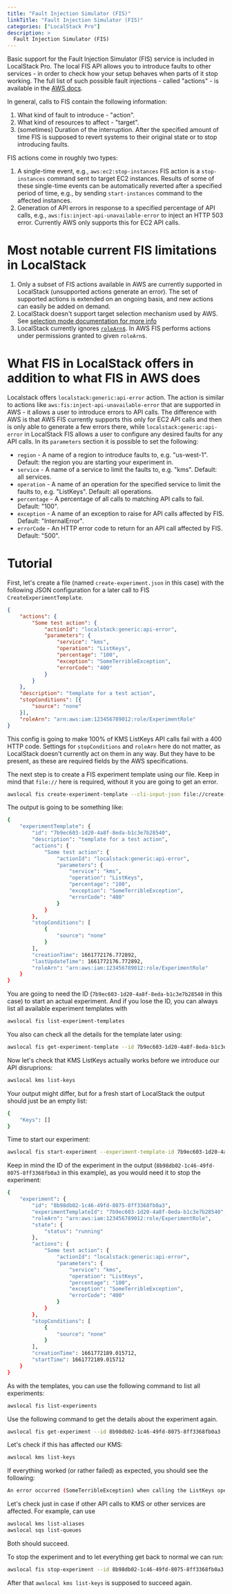 ```yaml
---
title: "Fault Injection Simulator (FIS)"
linkTitle: "Fault Injection Simulator (FIS)"
categories: ["LocalStack Pro"]
description: >
  Fault Injection Simulator (FIS)
---
```


Basic support for the Fault Injection Simulator (FIS) service is included in LocalStack Pro. The local FIS API allows you to introduce faults to other services - in order to check how your setup behaves when parts of it stop working.
The full list of such possible fault injections - called "actions" - is available in the [AWS docs](https://docs.aws.amazon.com/fis/latest/userguide/fis-actions-reference.html).

In general, calls to FIS contain the following information:

1. What kind of fault to introduce - "action".
2. What kind of resources to affect - "target".
3. (sometimes) Duration of the interruption. After the specified amount of time FIS is supposed to revert systems to their original state or to stop introducing faults.

FIS actions come in roughly two types:

1. A single-time event, e.g., `aws:ec2:stop-instances` FIS action is a `stop-instances` command sent to target EC2 instances. Results of some of these single-time events can be automatically reverted after a specified period of time, e.g., by sending `start-instances` command to the affected instances.
2. Generation of API errors in response to a specified percentage of API calls, e.g., `aws:fis:inject-api-unavailable-error` to inject an HTTP 503 error. Currently AWS only supports this for EC2 API calls.

# Most notable current FIS limitations in LocalStack

1. Only a subset of FIS actions available in AWS are currently supported in LocalStack (unsupported actions generate an error). The set of supported actions is extended on an ongoing basis, and new actions can easily be added on demand.
2. LocalStack doesn't support target selection mechanism used by AWS. See [selection mode documentation for more info](https://docs.aws.amazon.com/fis/latest/userguide/targets.html#target-selection-mode)
3. LocalStack currently ignores [`roleArn`s](https://docs.aws.amazon.com/fis/latest/APIReference/API_ExperimentTemplate.html#fis-Type-ExperimentTemplate-roleArn). In AWS FIS performs actions under permissions granted to given `roleArn`s.

# What FIS in LocalStack offers in addition to what FIS in AWS does

Localstack offers `localstack:generic:api-error` action. The action is similar to actions like `aws:fis:inject-api-unavailable-error` that are supported in AWS - it allows a user to introduce errors to API calls. The difference with AWS is that AWS FIS currently supports this only for EC2 API calls and then is only able to generate a few errors there, while `localstack:generic:api-error` in LocalStack FIS allows a user to configure any desired faults for any API calls. In its `parameters` section it is possible to set the following:

- `region` - A name of a region to introduce faults to, e.g. "us-west-1". Default: the region you are starting your experiment in.
- `service` - A name of a service to limit the faults to, e.g. "kms". Default: all services.
- `operation` - A name of an operation for the specified service to limit the faults to, e.g. "ListKeys". Default: all operations.
- `percentage` - A percentage of all calls to matching API calls to fail. Default: "100".
- `exception` - A name of an exception to raise for API calls affected by FIS. Default: "InternalError".
- `errorCode` - An HTTP error code to return for an API call affected by FIS. Default: "500".

# Tutorial

First, let's create a file (named `create-experiment.json` in this case) with the following JSON configuration for a later call to FIS `CreateExperimentTemplate`.

```json
{
	"actions": {
		"Some test action": {
			"actionId": "localstack:generic:api-error",
			"parameters": {
				"service": "kms",
				"operation": "ListKeys",
				"percentage": "100",
				"exception": "SomeTerribleException",
				"errorCode": "400"
			}
		}
	},
	"description": "template for a test action",
	"stopConditions": [{
		"source": "none"
	}],
	"roleArn": "arn:aws:iam:123456789012:role/ExperimentRole"
}
```
This config is going to make 100% of KMS ListKeys API calls fail with a 400 HTTP code. Settings for `stopConditions` and `roleArn` here do not matter, as LocalStack doesn't currently act on them in any way. But they have to be present, as these are required fields by the AWS specifications.

The next step is to create a FIS experiment template using our file. Keep in mind that `file://` here is required, without it you are going to get an error.

```sh
awslocal fis create-experiment-template --cli-input-json file://create-experiment.json
```

The output is going to be something like:

```sh 
{
    "experimentTemplate": {
        "id": "7b9ec603-1d20-4a8f-8eda-b1c3e7b28540",
        "description": "template for a test action",
        "actions": {
            "Some test action": {
                "actionId": "localstack:generic:api-error",
                "parameters": {
                    "service": "kms",
                    "operation": "ListKeys",
                    "percentage": "100",
                    "exception": "SomeTerribleException",
                    "errorCode": "400"
                }
            }
        },
        "stopConditions": [
            {
                "source": "none"
            }
        ],
        "creationTime": 1661772176.772892,
        "lastUpdateTime": 1661772176.772892,
        "roleArn": "arn:aws:iam:123456789012:role/ExperimentRole"
    }
}
```

You are going to need the ID (`7b9ec603-1d20-4a8f-8eda-b1c3e7b28540` in this case) to start an actual experiment. And if you lose the ID, you can always list all available experiment templates with

```sh 
awslocal fis list-experiment-templates
```

You also can check all the details for the template later using:

```sh 
awslocal fis get-experiment-template --id 7b9ec603-1d20-4a8f-8eda-b1c3e7b28540
```

Now let's check that KMS ListKeys actually works before we introduce our API disruprions:

```sh 
awslocal kms list-keys
```

Your output might differ, but for a fresh start of LocalStack the output should just be an empty list:

```sh 
{
    "Keys": []
}
```

Time to start our experiment:

```sh 
awslocal fis start-experiment --experiment-template-id 7b9ec603-1d20-4a8f-8eda-b1c3e7b28540
```

Keep in mind the ID of the experiment in the output (`8b98db02-1c46-49fd-8075-8ff3368fb0a3` in this example), as you would need it to stop the experiment:

```sh 
{
    "experiment": {
        "id": "8b98db02-1c46-49fd-8075-8ff3368fb0a3",
        "experimentTemplateId": "7b9ec603-1d20-4a8f-8eda-b1c3e7b28540",
        "roleArn": "arn:aws:iam:123456789012:role/ExperimentRole",
        "state": {
            "status": "running"
        },
        "actions": {
            "Some test action": {
                "actionId": "localstack:generic:api-error",
                "parameters": {
                    "service": "kms",
                    "operation": "ListKeys",
                    "percentage": "100",
                    "exception": "SomeTerribleException",
                    "errorCode": "400"
                }
            }
        },
        "stopConditions": [
            {
                "source": "none"
            }
        ],
        "creationTime": 1661772189.015712,
        "startTime": 1661772189.015712
    }
}
```

As with the templates, you can use the following command to list all experiments:

```sh 
awslocal fis list-experiments
```

Use the following command to get the details about the experiment again.

```sh 
awslocal fis get-experiment --id 8b98db02-1c46-49fd-8075-8ff3368fb0a3
```

Let's check if this has affected our KMS:

```sh 
awslocal kms list-keys
```

If everything worked (or rather failed) as expected, you should see the following:

```sh 
An error occurred (SomeTerribleException) when calling the ListKeys operation: Failing as per Fault Injection Simulator configuration
```

Let's check just in case if other API calls to KMS or other services are affected. For example, can use

```sh 
awslocal kms list-aliases
awslocal sqs list-queues
```

Both should succeed.

To stop the experiment and to let everything get back to normal we can run:

```sh 
awslocal fis stop-experiment --id 8b98db02-1c46-49fd-8075-8ff3368fb0a3
```

After that `awslocal kms list-keys` is supposed to succeed again.
